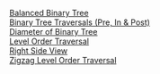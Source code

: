 [Balanced Binary Tree](https://leetcode.com/problems/balanced-binary-tree/description/)<br>
[Binary Tree Traversals (Pre, In & Post)](https://www.naukri.com/code360/problems/tree-traversal_981269?leftPanelTabValue=PROBLEM)<br>
[Diameter of Binary Tree](https://leetcode.com/problems/diameter-of-binary-tree/)<br>
[Level Order Traversal](https://leetcode.com/problems/binary-tree-level-order-traversal/description/)<br>
[Right Side View](https://leetcode.com/problems/binary-tree-right-side-view/description/)<br>
[Zigzag Level Order Traversal](https://leetcode.com/problems/binary-tree-zigzag-level-order-traversal/description/)<br>
